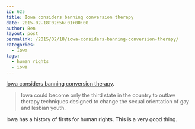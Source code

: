 ```yaml
---
id: 625
title: Iowa considers banning conversion therapy
date: 2015-02-18T02:56:01+00:00
author: Ben
layout: post
permalink: /2015/02/18/iowa-considers-banning-conversion-therapy/
categories:
  - Iowa
tags:
  - human rights
  - iowa
---
```

[Iowa considers banning conversion therapy](http://www.desmoinesregister.com/story/news/politics/2015/02/17/conversion-therapy-ban-iowa/23587497/).

> Iowa could become only the third state in the country to outlaw therapy techniques designed to change the sexual orientation of gay and lesbian youth.

Iowa has a history of firsts for human rights. This is a very good thing.